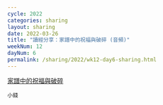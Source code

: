 ```yaml
---
cycle: 2022
categories: sharing
layout: sharing
date: 2022-03-26
title: "讀經分享：家譜中的祝福與破碎 (音頻)"
weekNum: 12
dayNum: 6
permalink: /sharing/2022/wk12-day6-sharing.html
---
```


[家譜中的祝福與破碎](https://eccseattle.github.io/media/sharing/2022/wk012/2022-03-26-bin.m4a)

`小錢`
